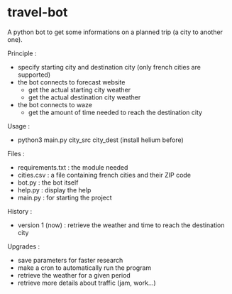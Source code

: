 # travel-bot

A python bot to get some informations on a planned trip (a city to another one).


Principle :
- specify starting city and destination city (only french cities are supported)
- the bot connects to forecast website
	- get the actual starting city weather
	- get the actual destination city weather
- the bot connects to waze
	- get the amount of time needed to reach the destination city

Usage :
- python3 main.py city_src city_dest
(install helium before)


Files :
- requirements.txt : the module needed
- cities.csv : a file containing french cities and their ZIP code
- bot.py : the bot itself
- help.py : display the help
- main.py : for starting the project

History : 
- version 1 (now) : retrieve the weather and time to reach the destination city


Upgrades :
- save parameters for faster research
- make a cron to automatically run the program
- retrieve the weather for a given period
- retrieve more details about traffic (jam, work...) 
